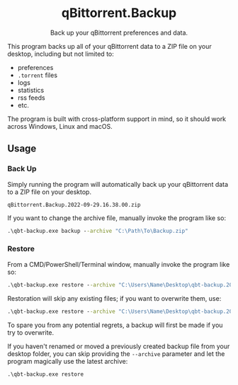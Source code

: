 <p>
    <h1 align='center'>
        qBittorrent.Backup
    </h1>
    <p align='center'>
        Back up your qBittorrent preferences and data.
    </p>
</p>

This program backs up all of your qBittorrent data to a ZIP file on your desktop, including but not limited to:

- preferences
- `.torrent` files
- logs
- statistics
- rss feeds
- etc.

The program is built with cross-platform support in mind, so it should work across Windows, Linux and macOS.

## Usage

### Back Up

Simply running the program will automatically back up your qBittorrent data to a ZIP file on your desktop.

```
qBittorrent.Backup.2022-09-29.16.38.00.zip
```

If you want to change the archive file, manually invoke the program like so:

```bat
.\qbt-backup.exe backup --archive "C:\Path\To\Backup.zip"
```

### Restore

From a CMD/PowerShell/Terminal window, manually invoke the program like so:

```bat
.\qbt-backup.exe restore --archive "C:\Users\Name\Desktop\qbt-backup.2022-09-30.18.50.45.zip"
```

Restoration will skip any existing files; if you want to overwrite them, use:

```bat
.\qbt-backup.exe restore --archive "C:\Users\Name\Desktop\qbt-backup.2022-09-30.18.50.45.zip" --overwrite
```

To spare you from any potential regrets, a backup will first be made if you try to overwrite.

If you haven't renamed or moved a previously created backup file from your desktop folder, you can skip providing the `--archive` parameter and let the program magically use the latest archive:

```bat
.\qbt-backup.exe restore
```
